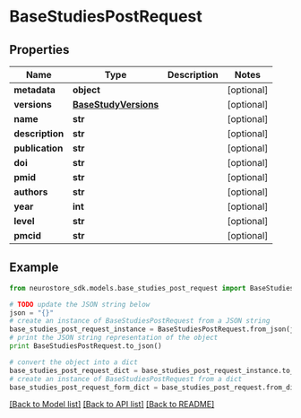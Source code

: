 # BaseStudiesPostRequest


## Properties
Name | Type | Description | Notes
------------ | ------------- | ------------- | -------------
**metadata** | **object** |  | [optional] 
**versions** | [**BaseStudyVersions**](BaseStudyVersions.md) |  | [optional] 
**name** | **str** |  | [optional] 
**description** | **str** |  | [optional] 
**publication** | **str** |  | [optional] 
**doi** | **str** |  | [optional] 
**pmid** | **str** |  | [optional] 
**authors** | **str** |  | [optional] 
**year** | **int** |  | [optional] 
**level** | **str** |  | [optional] 
**pmcid** | **str** |  | [optional] 

## Example

```python
from neurostore_sdk.models.base_studies_post_request import BaseStudiesPostRequest

# TODO update the JSON string below
json = "{}"
# create an instance of BaseStudiesPostRequest from a JSON string
base_studies_post_request_instance = BaseStudiesPostRequest.from_json(json)
# print the JSON string representation of the object
print BaseStudiesPostRequest.to_json()

# convert the object into a dict
base_studies_post_request_dict = base_studies_post_request_instance.to_dict()
# create an instance of BaseStudiesPostRequest from a dict
base_studies_post_request_form_dict = base_studies_post_request.from_dict(base_studies_post_request_dict)
```
[[Back to Model list]](../README.md#documentation-for-models) [[Back to API list]](../README.md#documentation-for-api-endpoints) [[Back to README]](../README.md)


